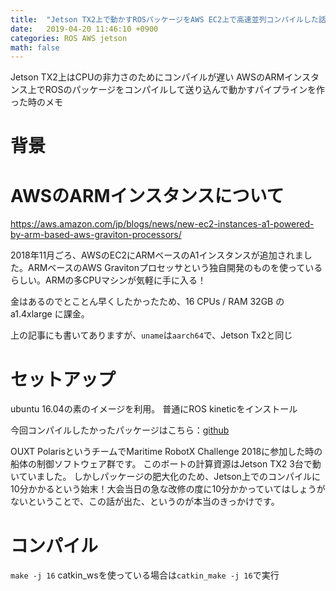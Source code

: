 ```yaml
---
title:  "Jetson TX2上で動かすROSパッケージをAWS EC2上で高速並列コンパイルした話"
date:   2019-04-20 11:46:10 +0900
categories: ROS AWS jetson
math: false
---
```


Jetson TX2上はCPUの非力さのためにコンパイルが遅い
AWSのARMインスタンス上でROSのパッケージをコンパイルして送り込んで動かすパイプラインを作った時のメモ

# 背景

# AWSのARMインスタンスについて
https://aws.amazon.com/jp/blogs/news/new-ec2-instances-a1-powered-by-arm-based-aws-graviton-processors/

2018年11月ごろ、AWSのEC2にARMベースのA1インスタンスが追加されました。ARMベースのAWS Gravitonプロセッサという独自開発のものを使っているらしい。ARMの多CPUマシンが気軽に手に入る！

金はあるのでとことん早くしたかったため、16 CPUs / RAM 32GB の a1.4xlarge に課金。

上の記事にも書いてありますが、`uname`は`aarch64`で、Jetson Tx2と同じ

# セットアップ
ubuntu 16.04の素のイメージを利用。
普通にROS kineticをインストール

今回コンパイルしたかったパッケージはこちら：[github](www.google.com)

OUXT PolarisというチームでMaritime RobotX Challenge 2018に参加した時の船体の制御ソフトウェア群です。
このボートの計算資源はJetson TX2 3台で動いていました。
しかしパッケージの肥大化のため、Jetson上でのコンパイルに10分かかるという始末！大会当日の急な改修の度に10分かかっていてはしょうがないということで、この話が出た、というのが本当のきっかけです。


# コンパイル

`make -j 16`
catkin_wsを使っている場合は`catkin_make -j 16`で実行


